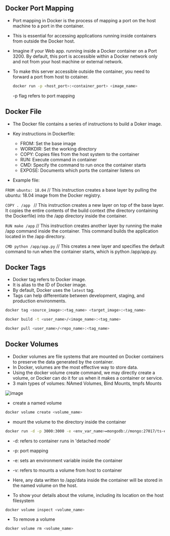 ## Docker Port Mapping

- Port mapping in Docker is the process of mapping a port on the host machine to a port in the container.
- This is essential for accessing applications running inside containers from outside the Docker host.

- Imagine if your Web app. running inside a Docker container on a Port 3200. By default, this port is accessible within a Docker network only and not from your host machine or external network.
- To make this server accessible outside the container, you need to forward a port from host to cotainer.

  ```bash
  docker run -p <host_port>:<container_port> <image_name>
  ```

  -p flag refers to port mapping
  
## Docker File

- The Docker file contains a series of instructions to build a Doker image.

- Key instructions in Dockerfile:

  - FROM: Set the base image
  - WORKDIR: Set the working directory
  - COPY: Copies files from the host system to the container
  - RUN: Execute command in container
  - CMD: Specify the command to run once the container starts
  - EXPOSE: Documents which ports the container listens on

- Example file:

```FROM ubuntu: 18.04```      // This instruction creates a base layer by pulling the ubuntu: 18.04 image from the Docker registry.

```COPY . /app ```           // This instruction creates a new layer on top of the base layer. It copies the entire contents of the build context (the directory containing the Dockerfile) into the /app directory inside the container.
              
```RUN make /app```          // This instruction creates another layer by running the make /app command inside the container. This command builds the application located in the /app directory.

```CMD python /app/app.py```  // This creates a new layer and specifies the default command to run when the container starts, which is python /app/app.py.

## Docker Tags

- Docker tag refers to Docker image.
- It is alias to the ID of Docker image.
- By default, Docker uses the ```latest``` tag.
- Tags can help differentiate between development, staging, and production environments.

```bash
docker tag <source_image>:<tag_name> <target_image>:<tag_name>
```  

```bash
docker build -t <user_name>/<image_name>:<tag_name>
```

```bash
docker pull <user_name>/<repo_name>:<tag_name>
```

## Docker Volumes

- Docker volumes are file systems that are mounted on Docker containers to preserve the data generated by the container.
- In Docker, volumes are the most effective way to store data.
- Using the docker volume create command, we may directly create a volume, or Docker can do it for us when it makes a container or service.
- 3 main types of volumes: NAmed Volumes, Bind Mounts, tmpfs Mounts

![image](https://github.com/Bhakti2304/CKA2024/assets/116799960/15a4386e-0e65-4730-9373-f7deb0574835)

- create a named volume
```bash
docker volume create <volume_name>
```

-  mount the volume to the directory inside the container
```bash
docker run -d -p 3000:3000 -e <env_var_name>=mongodb://mongo:27017/ts-express-app -v <volume_name>:<path_inside_container> <image_name>
```
  - -d: refers to container runs in 'detached mode'
  - -p: port mapping
  - -e: sets an environment variable inside the container
  - -v: refers to mounts a volume from host to container
- Here, any data written to /app/data inside the container will be stored in the named volume on the host.

- To show your details about the volume, including its location on the host filesystem
```bash
docker volume inspect <volume_name>
```

- To remove a volume
```bash
docker volume rm <volume_name>
```

